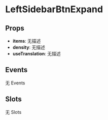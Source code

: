 # LeftSidebarBtnExpand  

## Props  
- **items**: 无描述
- **density**: 无描述
- **useTranslation**: 无描述  

## Events  
无 Events  

## Slots  
无 Slots